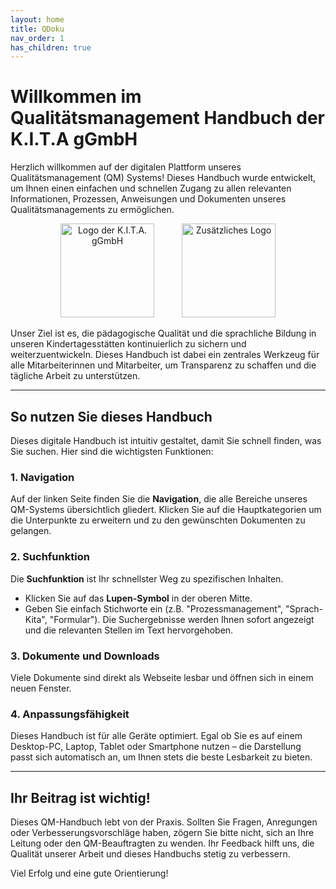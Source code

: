 ```yaml
---
layout: home
title: QDoku
nav_order: 1
has_children: true
---
```


# Willkommen im Qualitätsmanagement Handbuch der K.I.T.A gGmbH

Herzlich willkommen auf der digitalen Plattform unseres Qualitätsmanagement (QM) Systems! Dieses Handbuch wurde entwickelt, um Ihnen einen einfachen und schnellen Zugang zu allen relevanten Informationen, Prozessen, Anweisungen und Dokumenten unseres Qualitätsmanagements zu ermöglichen.

<div style="text-align: center;">
    <img src="{{ '/assets/images/kita.png' | relative_url }}" alt="Logo der K.I.T.A. gGmbH" width="150" style="margin-right: 40px;">
    <img src="{{ '/assets/images/logo.jpg' | relative_url }}" alt="Zusätzliches Logo" width="150">
</div>

Unser Ziel ist es, die pädagogische Qualität und die sprachliche Bildung in unseren Kindertagesstätten kontinuierlich zu sichern und weiterzuentwickeln. Dieses Handbuch ist dabei ein zentrales Werkzeug für alle Mitarbeiterinnen und Mitarbeiter, um Transparenz zu schaffen und die tägliche Arbeit zu unterstützen.

---

## So nutzen Sie dieses Handbuch

Dieses digitale Handbuch ist intuitiv gestaltet, damit Sie schnell finden, was Sie suchen. Hier sind die wichtigsten Funktionen:

### 1. Navigation
Auf der linken Seite finden Sie die **Navigation**, die alle Bereiche unseres QM-Systems übersichtlich gliedert. Klicken Sie auf die Hauptkategorien um die Unterpunkte zu erweitern und zu den gewünschten Dokumenten zu gelangen.

### 2. Suchfunktion
Die **Suchfunktion** ist Ihr schnellster Weg zu spezifischen Inhalten.
* Klicken Sie auf das **Lupen-Symbol** in der oberen Mitte.
* Geben Sie einfach Stichworte ein (z.B. "Prozessmanagement", "Sprach-Kita", "Formular"). Die Suchergebnisse werden Ihnen sofort angezeigt und die relevanten Stellen im Text hervorgehoben.

### 3. Dokumente und Downloads
Viele Dokumente sind direkt als Webseite lesbar und öffnen sich in einem neuen Fenster.

### 4. Anpassungsfähigkeit
Dieses Handbuch ist für alle Geräte optimiert. Egal ob Sie es auf einem Desktop-PC, Laptop, Tablet oder Smartphone nutzen – die Darstellung passt sich automatisch an, um Ihnen stets die beste Lesbarkeit zu bieten.

---

## Ihr Beitrag ist wichtig!

Dieses QM-Handbuch lebt von der Praxis. Sollten Sie Fragen, Anregungen oder Verbesserungsvorschläge haben, zögern Sie bitte nicht, sich an Ihre Leitung oder den QM-Beauftragten zu wenden. Ihr Feedback hilft uns, die Qualität unserer Arbeit und dieses Handbuchs stetig zu verbessern.

Viel Erfolg und eine gute Orientierung!